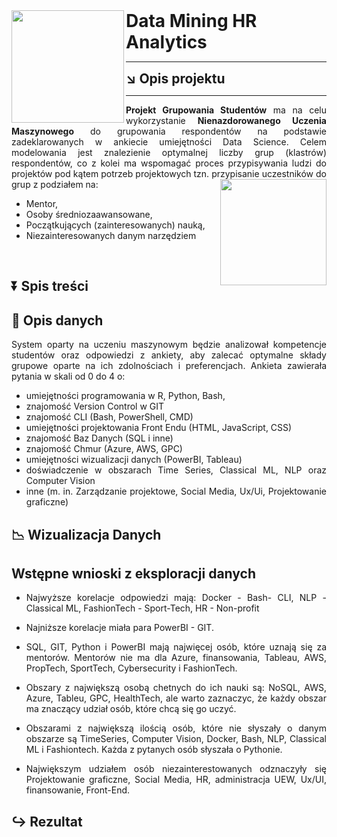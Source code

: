 <img align="left" src="https://cdn-icons-png.freepik.com/512/8618/8618881.png" width="180">

<h1 style="border: none; padding: 0; margin: 0;">Data Mining HR Analytics</h1>

---

<h2 style="border: none; padding: 0; margin: 0;">↘️ Opis projektu</h2>

---
<div style="text-align: justify;">
<strong>Projekt Grupowania Studentów</strong> ma na celu wykorzystanie <strong>Nienazdorowanego Uczenia Maszynowego</strong> do grupowania respondentów na podstawie zadeklarowanych w ankiecie umiejętności Data Science.
Celem modelowania jest znalezienie optymalnej liczby grup (klastrów) respondentów, co z kolei ma wspomagać proces przypisywania ludzi do projektów pod kątem potrzeb projektowych tzn. przypisanie uczestników do grup z podziałem na:

<img align="right" src="https://www.pinclipart.com/picdir/big/124-1244891_user-groups-filled-icon-group-icon-png-clipart.png" width="170">

* Mentor, 
* Osoby średniozaawansowane, 
* Początkujących (zainteresowanych) nauką,
* Niezainteresowanych danym narzędziem

<br>

<h2>⏬ Spis treści</h2>

<h2>🔢 Opis danych</h2>

System oparty na uczeniu maszynowym będzie analizował kompetencje studentów oraz odpowiedzi z ankiety, aby zalecać optymalne składy grupowe oparte na ich zdolnościach i preferencjach. Ankieta zawierała pytania w skali od 0 do 4 o:
  * umiejętności programowania w R, Python, Bash,
  * znajomość Version Control w GIT
  * znajomość CLI (Bash, PowerShell, CMD)
  * umiejętności projektowania Front Endu (HTML, JavaScript, CSS)
  * znajomość Baz Danych (SQL i inne)
  * znajomość Chmur (Azure, AWS, GPC)
  * umiejętności wizualizacji danych (PowerBI, Tableau)
  * doświadczenie w obszarach Time Series, Classical ML, NLP oraz Computer Vision
  * inne (m. in. Zarządzanie projektowe, Social Media, Ux/Ui, Projektowanie graficzne)


<h2>📉 Wizualizacja Danych</h2>

<h2> Wstępne wnioski z eksploracji danych </h2>

* Najwyższe korelacje odpowiedzi mają: Docker - Bash- CLI, NLP - Classical ML, FashionTech - Sport-Tech, HR - Non-profit
* Najniższe korelacje miała para PowerBI - GIT.

* SQL, GIT, Python i PowerBI mają najwięcej osób, które uznają się za mentorów. Mentorów nie ma dla Azure, finansowania, Tableau, AWS, PropTech, SportTech, Cybersecurity i FashionTech.
* Obszary z największą osobą chetnych do ich nauki są: NoSQL, AWS, Azure, Tableu, GPC, HealthTech, ale warto zaznaczyc, że każdy obszar ma znaczący udział osób, które chcą się go uczyć.
* Obszarami z największą ilością osób, które nie słyszały o danym obszarze są TimeSeries, Computer Vision, Docker, Bash, NLP, Classical ML i Fashiontech. Każda z pytanych osób słyszała o Pythonie.
* Największym udziałem osób niezainterestowanych odznaczyły się Projektowanie graficzne, Social Media, HR, administracja UEW, Ux/UI, finansowanie, Front-End.

<h2>↪️ Rezultat</h2>